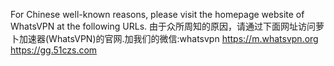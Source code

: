 For Chinese well-known reasons, please visit the homepage website of WhatsVPN at the following URLs.
由于众所周知的原因，请通过下面网址访问萝卜加速器(WhatsVPN)的官网.加我们的微信:whatsvpn
https://m.whatsvpn.org
https://gg.51czs.com
